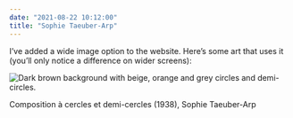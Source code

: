 ```yaml
---
date: "2021-08-22 10:12:00"
title: "Sophie Taeuber-Arp"
---
```



I’ve added a wide image option to the website. Here’s some art that uses it (you’ll only notice a difference on wider screens):

![Dark brown background with beige, orange and grey circles and demi-circles.](https://thisdaysportion.com/images/sophie-taueber-arp.jpg "Dark brown background with beige, orange and grey circles and demi-circles.")
<figcaption>Composition à cercles et demi-cercles (1938), Sophie Taeuber-Arp</figcaption>
